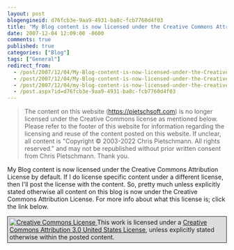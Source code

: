 ```yaml
---
layout: post
blogengineid: d76fcb3e-9aa9-4931-ba8c-fcb7760d4f03
title: "My Blog content is now licensed under the Creative Commons Attribution License..."
date: 2007-12-04 12:09:00 -0600
comments: true
published: true
categories: ["Blog"]
tags: ["General"]
redirect_from: 
  - /post/2007/12/04/My-Blog-content-is-now-licensed-under-the-Creative-Commons-Attribution-License.aspx
  - /post/2007/12/04/My-Blog-content-is-now-licensed-under-the-Creative-Commons-Attribution-License
  - /post/2007/12/04/my-blog-content-is-now-licensed-under-the-creative-commons-attribution-license
  - /post.aspx?id=d76fcb3e-9aa9-4931-ba8c-fcb7760d4f03
---
```

<!-- more -->

> The content on this website (<https://pietschsoft.com>) is no longer licensed under the Creative Commons license as mentioned below. Please refer to the footer of this website for information regarding the licensing and reuse of the content posted on this website. If unclear, all content is "Copyright &copy; 2003-2022 Chris Pietschmann. All rights reserved." and may not be republished without prior written consent from Chris Pietschmann. Thank you.

My Blog content is now licensed under the Creative Commons Attribution License by default. If I do license specific content under a different license, then I'll post the license with the content. So, pretty much unless explicitly stated otherwise all content on this blog is now under the Creative Commons Attribution License. For more info about what this license is; click the link below.
<p style="background-color: #dddddd; border: 1px solid; padding: 4px;"><a href="http://creativecommons.org/licenses/by/3.0/us/" rel="license"><img style="border-width: 0px;" src="http://creativecommons.org/images/public/somerights20.png" alt="Creative Commons License" /> </a>
This work is licensed under a <a href="http://creativecommons.org/licenses/by/3.0/us/" rel="license">Creative Commons Attribution 3.0 United States License</a>, unless explicitly stated otherwise within the posted content.
